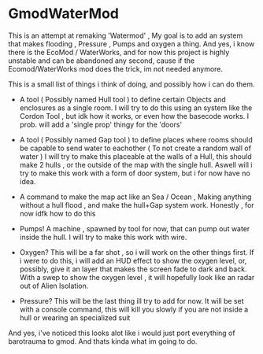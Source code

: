 # GmodWaterMod
This is an attempt at remaking 'Watermod'  , My goal is to add an system that makes flooding , Pressure , Pumps and oxygen a thing.
And yes, i know there is the EcoMod / WaterWorks, and for now this project is highly unstable and can be abandoned any second, cause if the Ecomod/WaterWorks mod does the trick, im not needed anymore.

This is a small list of things i think of doing, and possibly how i can do them.

- A tool ( Possibly named Hull tool ) to define certain Objects and enclosures as a single room.
I will try to do this using an system like the Cordon Tool , but idk how it works, or even how the basecode works.
I prob. will add a 'single prop' thingy for the 'doors'

- A tool ( Possibly named Gap tool ) to define places where rooms should be capable to send water to eachother ( To not create a random wall of water ) 
I will try to make this placeable at the walls of a Hull, this should make 2 hulls , or the outside of the map with the single hull.
Aswell will i try to make this work with a form of door system, but i for now have no idea.

- A command to make the map act like an Sea / Ocean , Making anything without a hull flood , and make the hull+Gap system work.
Honestly , for now idfk how to do this

- Pumps!  A machine , spawned by tool for now, that can pump out water inside the hull. I will try to make this work with wire.

- Oxygen? This will be a far shot , so i will work on the other things first.
If i were to do this, i will add an HUD effect to show the oxygen level, or, possibly, give it an layer that makes the screen fade to dark and back. With a swep to show the oxygen level , it will hopefully look like an radar out of Alien Isolation.

- Pressure? This will be the last thing ill try to add for now. It will be set with a console command, this will kill you slowly if you
are not inside a hull or wearing an specialized suit

And yes, i've noticed this looks alot like i would just port everything of barotrauma to gmod. And thats kinda what im going to do.
